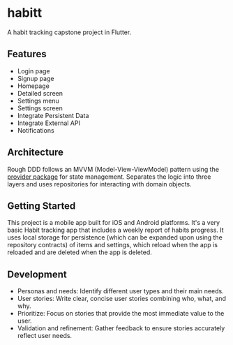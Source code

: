 # habitt

A habit tracking capstone project in Flutter.


## Features

- Login page
- Signup page
- Homepage
- Detailed screen
- Settings menu
- Settings screen
- Integrate Persistent Data
- Integrate External API
- Notifications


## Architecture

Rough DDD follows an MVVM (Model-View-ViewModel) pattern using the [provider package](https://pub.dev/packages/provider) for state management. Separates the logic into three layers and uses repositories for interacting with domain objects.


## Getting Started

This project is a mobile app built for iOS and Android platforms. It's a very basic Habit tracking app that includes a weekly report of habits progress. It uses local storage for persistence (which can be expanded upon using the repository contracts) of items and settings, which reload when the app is reloaded and are deleted when the app is deleted.


## Development

* Personas and needs: Identify different user types and their main needs.
* User stories: Write clear, concise user stories combining who, what, and why.
* Prioritize: Focus on stories that provide the most immediate value to the user.
* Validation and refinement: Gather feedback to ensure stories accurately reflect user needs.
